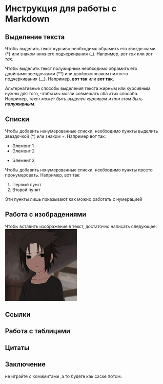 # Инструкция для работы с Markdown

## Выделение текста

Чтобы выделить текст курсиво необходимо обрамить его звездочками (*) или знаком нижнего подчеркивания (_). Например, *вот так* или _вот так_.

Чтобы выделить текст полужирным необходимо обрамить его двойными звездочками (**) или двойным знаком нижнего подчеркивания (__).
Например, **вот так** или __вот так__.

Альтернативные способы выделения текста жирным или курсивным нужны для того, чтобы мы могли совмещать оба этих способа. Например, _текст может быть выделен курсивом и при этом быть **полужирным**_.

## Списки 


Чтобы добавить ненумерованные списки, необходимо пункты выделить звездочкой (*) или знаком +.
Например вот так: 
* Элемент 1
* Элемент 2
+ Элемент 3

Чтобы добавить ненумерованные списки, необходимо пункты просто пронумеровать. 
Например, вот так:
1. Первый пункт
2. Второй пункт 


Эти пункты лишь показывают как можно работать с нумерацией
## Работа с изобрадениями

Чтобы вставить изображение в текст, достаточно написать следующее:
![Привет, это Саске Учиха.](sadness.jpg)

## Ссылки

## Работа с таблицами

## Цитаты

## Заключение
 не играйте с комимитами ,а то будете как саске потом.
